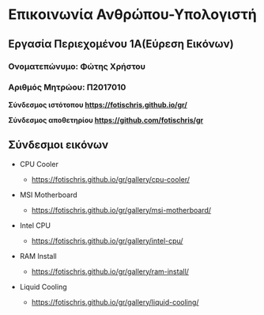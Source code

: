 # Επικοινωνία Ανθρώπου-Υπολογιστή
## Εργασία Περιεχομένου 1Α(Εύρεση Εικόνων)
### Ονοματεπώνυμο: Φώτης Χρήστου
### Αριθμός Μητρώου: Π2017010

**Σύνδεσμος ιστότοπου https://fotischris.github.io/gr/**

**Σύνδεσμος αποθετηρίου https://github.com/fotischris/gr**


## Σύνδεσμοι εικόνων

* CPU Cooler

  * https://fotischris.github.io/gr/gallery/cpu-cooler/

* MSI Motherboard

  * https://fotischris.github.io/gr/gallery/msi-motherboard/

* Intel CPU

  * https://fotischris.github.io/gr/gallery/intel-cpu/

* RAM Install

  * https://fotischris.github.io/gr/gallery/ram-install/

* Liquid Cooling

  * https://fotischris.github.io/gr/gallery/liquid-cooling/


